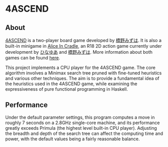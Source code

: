 # 4ASCEND

## About

[4ASCEND](https://unityroom.com/games/4ascend) is a two-player board game developed by [橋野みずは](https://x.com/HashinoMizuha). It is also a built-in minigame in [Alice In Cradle](https://aliceincradle.com), an R18 2D action game currently under development by [ひなゆあ](https://x.com/hinayua_r18) and [橋野みずは](https://x.com/HashinoMizuha). More information about both games can be found [here](https://nanamehacha.dev).

This project implements a CPU player for the 4ASCEND game. The core algorithm involves a Minimax search tree pruned with fine-tuned heuristics and various other techniques. The aim is to provide a fundamental idea of the heuristics used in the 4ASCEND game, while examining the expressiveness of pure functional programming in Haskell.

## Performance

Under the default parameter settings, this program computes a move in roughly 7 seconds on a 2.8GHz single-core machine, and its performance greatly exceeds Primula (the highest level built-in CPU player). Adjusting the breadth and depth of the search tree can affect the computing time and power, with the default values being a fairly reasonable balance.
